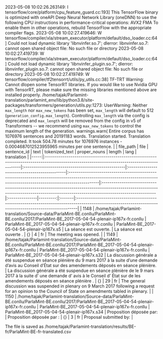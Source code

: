 2023-05-08 10:02:26.263149: I tensorflow/core/platform/cpu_feature_guard.cc:193] This TensorFlow binary is optimized with oneAPI Deep Neural Network Library (oneDNN) to use the following CPU instructions in performance-critical operations:  AVX2 FMA
To enable them in other operations, rebuild TensorFlow with the appropriate compiler flags.
2023-05-08 10:02:27.419646: W tensorflow/compiler/xla/stream_executor/platform/default/dso_loader.cc:64] Could not load dynamic library 'libnvinfer.so.7'; dlerror: libnvinfer.so.7: cannot open shared object file: No such file or directory
2023-05-08 10:02:27.419739: W tensorflow/compiler/xla/stream_executor/platform/default/dso_loader.cc:64] Could not load dynamic library 'libnvinfer_plugin.so.7'; dlerror: libnvinfer_plugin.so.7: cannot open shared object file: No such file or directory
2023-05-08 10:02:27.419749: W tensorflow/compiler/tf2tensorrt/utils/py_utils.cc:38] TF-TRT Warning: Cannot dlopen some TensorRT libraries. If you would like to use Nvidia GPU with TensorRT, please make sure the missing libraries mentioned above are installed properly.
/home/tajak/Parlamint-translation/parlamint_env/lib/python3.8/site-packages/transformers/generation/utils.py:1273: UserWarning: Neither `max_length` nor `max_new_tokens` has been set, `max_length` will default to 512 (`generation_config.max_length`). Controlling `max_length` via the config is deprecated and `max_length` will be removed from the config in v5 of Transformers -- we recommend using `max_new_tokens` to control the maximum length of the generation.
  warnings.warn(
Entire corpus has 1076976 sentences and 20191183 words.
Translation started.
Translation completed. It took 504.78 minutes for 1076976 instances - 0.0004687012523955965 minutes per one sentence.
|      | file_path                                                                                                                                      | file                                                | sentence_id                                   | text                                                                                                                                                                       | tokenized_text                                                                                                                                                                         | proper_nouns   |   length | lang   | translation                                                                                                                                                 |
|-----:|:-----------------------------------------------------------------------------------------------------------------------------------------------|:----------------------------------------------------|:----------------------------------------------|:---------------------------------------------------------------------------------------------------------------------------------------------------------------------------|:---------------------------------------------------------------------------------------------------------------------------------------------------------------------------------------|:---------------|---------:|:-------|:------------------------------------------------------------------------------------------------------------------------------------------------------------|
| 1148 | /home/tajak/Parlamint-translation/Source-data/ParlaMint-BE.conllu/ParlaMint-BE.conllu/2017/ParlaMint-BE_2017-05-04-54-plenair-ip167x-fr.conllu | ParlaMint-BE_2017-05-04-54-plenair-ip167x-fr.conllu | ParlaMint-BE_2017-05-04-54-plenair-ip167x.s5  | La séance est ouverte.                                                                                                                                                     | La séance est ouverte .                                                                                                                                                                | {}             |        4 | fr     | The meeting was opened.                                                                                                                                     |
| 1149 | /home/tajak/Parlamint-translation/Source-data/ParlaMint-BE.conllu/ParlaMint-BE.conllu/2017/ParlaMint-BE_2017-05-04-54-plenair-ip167x-fr.conllu | ParlaMint-BE_2017-05-04-54-plenair-ip167x-fr.conllu | ParlaMint-BE_2017-05-04-54-plenair-ip167x.s32 | La discussion générale a été suspendue en séance plénière du 9 mars 2017 à la suite d’une demande d’avis au Conseil d’État sur des amendements déposés en séance plénière. | La discussion générale a été suspendue en séance plénière de le 9 mars 2017 à la suite d’ une demande d’ avis à le Conseil d’ État sur de les amendements déposés en séance plénière . | {}             |       29 | fr     | The general discussion was suspended in plenary on 9 March 2017 following a request for an opinion to the Council of State on amendments tabled in plenary. |
| 1150 | /home/tajak/Parlamint-translation/Source-data/ParlaMint-BE.conllu/ParlaMint-BE.conllu/2017/ParlaMint-BE_2017-05-04-54-plenair-ip167x-fr.conllu | ParlaMint-BE_2017-05-04-54-plenair-ip167x-fr.conllu | ParlaMint-BE_2017-05-04-54-plenair-ip167x.s34 | Proposition déposée par:                                                                                                                                                   | Proposition déposée par :                                                                                                                                                              | {}             |        3 | fr     | Proposal submitted by:                                                                                                                                      |




The file is saved as /home/tajak/Parlamint-translation/results/BE-fr/ParlaMint-BE-fr-translated.csv
